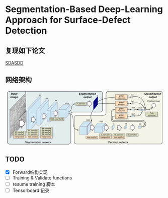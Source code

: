 # Segmentation-Based Deep-Learning Approach for Surface-Defect Detection
## 复现如下论文
[SDASDD](https://link.springer.com/article/10.1007/s10845-019-01476-x)

## 网络架构
![network arch](paper/imgs/arch.jpg)

## TODO
- [x] Forward结构实现
- [ ] Training & Validate functions
- [ ] resume training 脚本
- [ ] Tensorboard 记录
